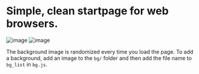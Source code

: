 # Simple, clean startpage for web browsers.

![image](https://github.com/opDavi1/homepage/assets/121784309/0a6be1f0-dbf7-4245-a4bd-215e5b2d438f)
![image](https://github.com/opDavi1/homepage/assets/121784309/61f1fe96-e7f8-4c1c-ad6a-cb1296b11c4b)


The background image is randomized every time you load the page. To add a background, add an image to the `bg/` folder and then add the file name to `bg_list` in `bg.js`.
